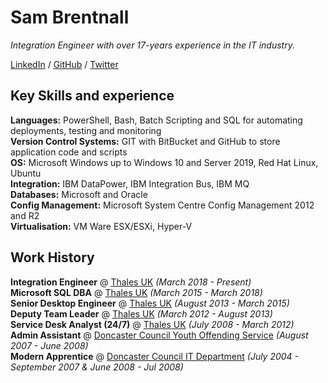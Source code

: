 # Sam Brentnall

_Integration Engineer with over 17-years experience in the IT industry._  

[LinkedIn](https://www.linkedin.com/in/sam-brentnall-749379aa/) / [GitHub](https://github.com/sambrentnall/) / [Twitter](https://twitter.com/sambrentnall/)

## Key Skills and experience
**Languages:** PowerShell, Bash, Batch Scripting and SQL for automating deployments, testing and monitoring  
**Version Control Systems:** GIT with BitBucket and GitHub to store application code and scripts  
**OS:** Microsoft Windows up to Windows 10 and Server 2019, Red Hat Linux, Ubuntu  
**Integration:** IBM DataPower, IBM Integration Bus, IBM MQ  
**Databases:** Microsoft and Oracle  
**Config Management:** Microsoft System Centre Config Management 2012 and R2  
**Virtualisation:** VM Ware ESX/ESXi, Hyper-V  

## Work History
**Integration Engineer** @ [Thales UK](https://www.thalesgroup.com/en) _(March 2018 - Present)_  
**Microsoft SQL DBA** @ [Thales UK](https://www.thalesgroup.com/en) _(March 2015 - March 2018)_  
**Senior Desktop Engineer** @ [Thales UK](https://www.thalesgroup.com/en) _(August 2013 - March 2015)_  
**Deputy Team Leader** @ [Thales UK](https://www.thalesgroup.com/en) _(March 2012 - August 2013)_  
**Service Desk Analyst (24/7)** @ [Thales UK](https://www.thalesgroup.com/en) _(July 2008 - March 2012)_  
**Admin Assistant** @ [Doncaster Council Youth Offending Service](https://www.doncaster.gov.uk) _(August 2007 - June 2008)_  
**Modern Apprentice** @ [Doncaster Council IT Department](https://www.doncaster.gov.uk) _(July 2004 - September 2007 & June 2008 - Jul 2008)_  

